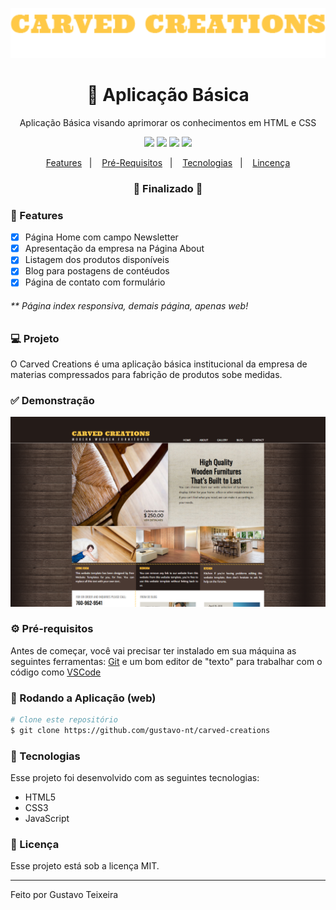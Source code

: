 <p align="center">
  <img src="https://github.com/gustavo-nt/carved-creations/blob/master/img/logo.png" alt="logo" height="80"/>
</p>

<h1 align="center">
    🚀 Aplicação Básica
</h1>

<p align="center">Aplicação Básica visando aprimorar os conhecimentos em HTML e CSS</p>

<p align="center">
  <img src="https://img.shields.io/static/v1?label=html&message=5.0&color=61DAFB&logo=html" />
  <img src="https://img.shields.io/static/v1?label=css&message=3.0&color=0088CC&logo=css" />
  <img src="https://img.shields.io/badge/last%20commit-october-important" />
  <img src="https://img.shields.io/badge/license-MIT-success"/>
</p>

<p align="center">
  <a href="#-features">Features</a>&nbsp;&nbsp;&nbsp;|&nbsp;&nbsp;&nbsp;
  <a href="#-pré-requisitos">Pré-Requisitos</a>&nbsp;&nbsp;&nbsp;|&nbsp;&nbsp;&nbsp;
  <a href="#-tecnologias">Tecnologias</a>&nbsp;&nbsp;&nbsp;|&nbsp;&nbsp;&nbsp;
  <a href="#-licença">Lincença</a>
</p>

<h3 align="center"> 
🚧  Finalizado  🚧
</h3>

### 📎 Features 

- [x] Página Home com campo Newsletter
- [x] Apresentação da empresa na Página About
- [x] Listagem dos produtos disponíveis
- [x] Blog para postagens de contéudos
- [x] Página de contato com formulário

<h6>** Página index responsiva, demais página, apenas web!</h6>

### 💻 Projeto

O Carved Creations é uma aplicação básica institucional da empresa de materias compressados para fabrição de produtos sobe medidas. 

### ✅ Demonstração
<img src="https://github.com/gustavo-nt/carved-creations/blob/master/img/carved-creations-home.png"/>

### ⚙ Pré-requisitos

Antes de começar, você vai precisar ter instalado em sua máquina as seguintes ferramentas:
[Git](https://git-scm.com) e um bom editor de "texto" para trabalhar com o código como [VSCode](https://code.visualstudio.com/)

### 📗 Rodando a Aplicação (web)

```bash
# Clone este repositório
$ git clone https://github.com/gustavo-nt/carved-creations
```

### 🚀 Tecnologias

Esse projeto foi desenvolvido com as seguintes tecnologias:

- HTML5
- CSS3
- JavaScript

### 📝 Licença

Esse projeto está sob a licença MIT.

<hr/>

Feito por Gustavo Teixeira

